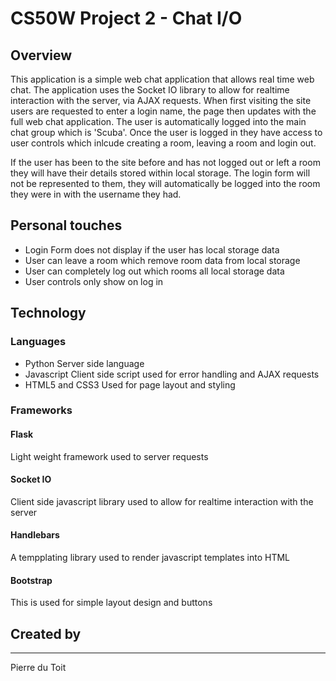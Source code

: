 # CS50W Project 2 - Chat I/O

## Overview

This application is a simple web chat application that allows real time web chat. The application uses the Socket IO library to allow for realtime
interaction with the server, via AJAX requests. When first visiting the site users are requested to enter a login name, the page then updates with
the full web chat application. The user is automatically logged into the main chat group which is 'Scuba'. Once the user is logged in they have access
to user controls which inlcude creating a room, leaving a room and login out.

If the user has been to the site before and has not logged out or left a room they will have their details stored within local storage. The login form
will not be represented to them, they will automatically be logged into the room they were in with the username they had.

## Personal touches

- Login Form does not display if the user has local storage data
- User can leave a room which remove room data from local storage
- User can completely log out which rooms all local storage data
- User controls only show on log in

## Technology

### Languages

- Python
Server side language
- Javascript
Client side script used for error handling and AJAX requests
- HTML5 and CSS3
Used for page layout and styling

### Frameworks

#### Flask

Light weight framework used to server requests

#### Socket IO

Client side javascript library used to allow for realtime interaction with the server

#### Handlebars

A tempplating library used to render javascript templates into HTML

#### Bootstrap

This is used for simple layout design and buttons


## Created by
_____

Pierre du Toit 



